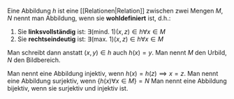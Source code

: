 Eine Abbildung $h$ ist eine [[Relationen|Relation]] zwischen zwei Mengen $M, N$ nennt man Abbildung, wenn sie **wohldefiniert** ist, d.h.:
1. Sie **linksvollständig** ist: $\exists \text{(mind. 1)}(x, z) \in h \forall x \in M$ 
2. Sie **rechtseindeutig** ist: $\exists \text{(max. 1)} (x, z) \in h \forall x \in M$ 

Man schreibt dann anstatt $(x,y) \in h$ auch $h(x) = y$.
Man nennt $M$ den Urbild, $N$ den Bildbereich.

Man nennt eine Abbildung injektiv, wenn $h(x) = h(z) \implies x = z$.
Man nennt eine Abbildung surjektiv, wenn $\{h(x) \forall x \in M\} = N$ 
Man nennt eine Abbildung bijektiv, wenn sie surjektiv und injektiv ist.